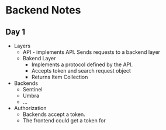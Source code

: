 # Backend Notes

## Day 1

* Layers
  * API - implements API. Sends requests to a backend layer
  * Bakend Layer
    * Implements a protocol defined by the API.
    * Accepts token and search request object
    * Returns Item Collection
* Backends
  * Sentinel
  * Umbra
  * ...
* Authorization
  * Backends accept a token.
  * The frontend could get a token for

